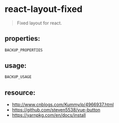 # react-layout-fixed
> Fixed layout for react.


## properties:
```javascript
BACKUP_PROPERTIES
```

## usage:
```jsx
BACKUP_USAGE
```



## resource:
+ http://www.cnblogs.com/Kummy/p/4966937.html
+ https://github.com/steven5538/vue-button
+ https://yarnpkg.com/en/docs/install


